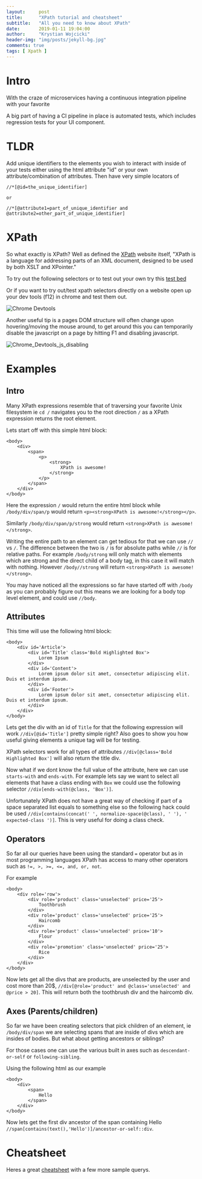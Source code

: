 ```yaml
---
layout:     post
title:      "XPath tutorial and cheatsheet"
subtitle:   "All you need to know about XPath"
date:       2019-01-11 19:04:00
author:     "Krystian Wojcicki"
header-img: "img/posts/jekyll-bg.jpg"
comments: true
tags: [ Xpath ]
---
```


# Intro

With the craze of microservices having a continuous integration pipeline with your favorite

A big part of having a CI pipeline in place is automated tests, which includes regression tests for your UI component.  

# TLDR

Add unique identifiers to the elements you wish to interact with inside of your tests either using the html attribute "id" or your own attribute/combination of attributes. Then have very simple locators of 

```
//*[@id=the_unique_identifier]

or

//*[@attribute1=part_of_unique_identifier and @attribute2=other_part_of_unique_identifier]
```

# XPath

So what exactly is XPath? Well as defined the [XPath](https://www.w3.org/TR/xpath/all/) website itself, "XPath is a language for addressing parts of an XML document, designed to be used by both XSLT and XPointer."

To try out the following selectors or to test out your own try this [test bed](http://www.whitebeam.org/library/guide/TechNotes/xpathtestbed.rhtm)

Or if you want to try out/test xpath selectors directly on a website open up your dev tools (f12) in chrome and test them out. 

![Chrome Devtools](/img/posts/xpath.png)

Another useful tip is a pages DOM structure will often change upon hovering/moving the mouse around, to get around this you can temporarily disable the javascript on a page by hitting F1 and disabling javascript.

![Chrome_Devtools_js_disabling](/img/posts/disable.png)

# Examples

## Intro

Many XPath expressions resemble that of traversing your favorite Unix filesystem ie ```cd /``` navigates you to  the root direction ```/``` as a XPath expression returns the root element.

Lets start off with this simple html block:
```
<body>
	<div>
		<span>
			<p>
				<strong>
					XPath is awesome!
				</strong>
			</p>
		</span>
	</div>
</body>
```
Here the expression ```/``` would return the entire html block while ```/body/div/span/p``` would return ```<p><strong>XPath is awesome!</strong></p>```.

Similarly ```/body/div/span/p/strong``` would return ```<strong>XPath is awesome!</strong>```. 

Writing the entire path to an element can get tedious for that we can use ```//``` vs ```/```. The difference between the two is ```/``` is for absolute paths while ```//``` is for relative paths. For example ```/body/strong``` will only match with elements which are strong and the direct child of a body tag, in this case it will match with nothing. However ```/body//strong``` will return ```<strong>XPath is awesome!</strong>```.

You may have noticed all the expressions so far have started off with ```/body``` as you can probably figure out this means we are looking for a body top level element, and could use ```//body```. 

## Attributes

This time will use the following html block:
```
<body>
	<div id='Article'>
		<div id='Title' class='Bold Highlighted Box'> 
			Lorem Ipsum
		</div>
		<div id='Content'>
			Lorem ipsum dolor sit amet, consectetur adipiscing elit. Duis et interdum ipsum.
		</div>
		<div id='Footer'>
			Lorem ipsum dolor sit amet, consectetur adipiscing elit. Duis et interdum ipsum.
		</div>
	</div>
</body>
```

Lets get the div with an id of ```Title``` for that the following expression will work ```//div[@id='Title']``` pretty simple right? Also goes to show you how useful giving elements a unique tag will be for testing.

XPath selectors work for all types of attributes ```//div[@class='Bold Highlighted Box']``` will also return the title div. 

Now what if we dont know the full value of the attribute, here we can use ```starts-with``` and ```ends-with```. For example lets say we want to select all elements that have a class ending with ```Box``` we could use the following selector ```//div[ends-with(@class, 'Box')]```.

Unfortunately XPath does not have a great way of checking if part of a space separated list equals to something else so the following hack could be used ```//div[contains(concat(' ', normalize-space(@class), ' '), ' expected-class ')]```. This is very useful for doing a class check.

## Operators

So far all our queries have been using the standard ```=``` operator but as in most programming languages XPath has access to many other operators such as ```!=, >, >=, <=, and, or, not```. 

For example 
```
<body>
	<div role='row'>
		<div role='product' class='unselected' price='25'> 
			Toothbrush
		</div>
		<div role='product' class='unselected' price='25'> 
			Haircomb
		</div>
		<div role='product' class='unselected' price='10'>
			Flour
		</div>
		<div role='promotion' class='unselected' price='25'>
			Rice
		</div>
	</div>
</body>
```

Now lets get all the divs that are products, are unselected by the user and cost more than 20$, ```//div[@role='product' and @class='unselected' and @price > 20]```. This will return both the toothbrush div and the haircomb div.

## Axes (Parents/children)

So far we have been creating selectors that pick children of an element, ie ```/body/div/span``` we are selecting spans that are inside of divs which are insides of bodies. But what about getting ancestors or siblings? 

For those cases one can use the various built in axes such as ```descendant-or-self``` or ```following-sibling```.

Using the following html as our example

```
<body>
	<div>
		<span>
			Hello
		</span>
	</div>
</body>
```

Now lets get the first div ancestor of the span containing Hello ```//span[contains(text(),'Hello')]/ancestor-or-self::div```. 

# Cheatsheet 

Heres a great [cheatsheet](https://devhints.io/xpath) with a few more sample querys.